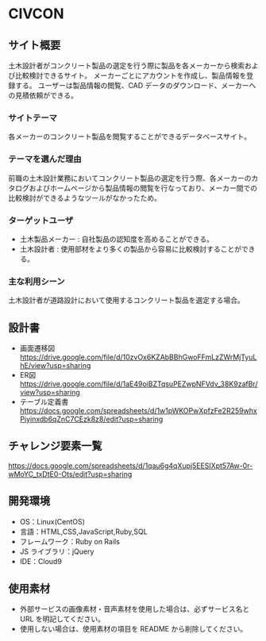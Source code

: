 # CIVCON

## サイト概要

土木設計者がコンクリート製品の選定を行う際に製品を各メーカーから検索および比較検討できるサイト。
メーカーごとにアカウントを作成し、製品情報を登録する。
ユーザーは製品情報の閲覧、CAD データのダウンロード、メーカーへの見積依頼ができる。

### サイトテーマ

各メーカーのコンクリート製品を閲覧することができるデータベースサイト。

### テーマを選んだ理由

前職の土木設計業務においてコンクリート製品の選定を行う際、各メーカーのカタログおよびホームページから製品情報の閲覧を行なっており、メーカー間での比較検討ができるようなツールがなかったため。

### ターゲットユーザ

- 土木製品メーカー : 自社製品の認知度を高めることができる。
- 土木設計者 : 使用部材をより多くの製品から容易に比較検討することができる。

### 主な利用シーン

土木設計者が道路設計において使用するコンクリート製品を選定する場合。

## 設計書

- 画面遷移図
<https://drive.google.com/file/d/10zvOx6KZAbBBhGwoFFmLzZWrMjTyuLhE/view?usp=sharing>
- ER図
<https://drive.google.com/file/d/1aE49oiBZTqsuPEZwpNFVdv_38K9zafBr/view?usp=sharing>
- テーブル定義書
<https://docs.google.com/spreadsheets/d/1w1pWKOPwXpfzFe2R259whxPiyinxdb6qZnC7CEzk8z8/edit?usp=sharing>

## チャレンジ要素一覧

<https://docs.google.com/spreadsheets/d/1qau6g4qXupj5EESIXpt57Aw-0r-wMoYC_txDtE0-Ots/edit?usp=sharing>

## 開発環境

- OS：Linux(CentOS)
- 言語：HTML,CSS,JavaScript,Ruby,SQL
- フレームワーク：Ruby on Rails
- JS ライブラリ：jQuery
- IDE：Cloud9

## 使用素材

- 外部サービスの画像素材・音声素材を使用した場合は、必ずサービス名と URL を明記してください。
- 使用しない場合は、使用素材の項目を README から削除してください。
